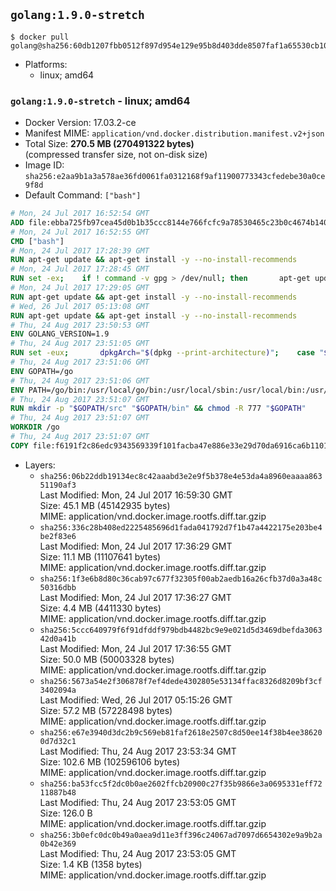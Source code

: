 ## `golang:1.9.0-stretch`

```console
$ docker pull golang@sha256:60db1207fbb0512f897d954e129e95b8d403dde8507faf1a65530cb107aff544
```

-	Platforms:
	-	linux; amd64

### `golang:1.9.0-stretch` - linux; amd64

-	Docker Version: 17.03.2-ce
-	Manifest MIME: `application/vnd.docker.distribution.manifest.v2+json`
-	Total Size: **270.5 MB (270491322 bytes)**  
	(compressed transfer size, not on-disk size)
-	Image ID: `sha256:e2aa9b1a3a578ae36fd0061fa0312168f9af11900773343cfedebe30a0ce9f8d`
-	Default Command: `["bash"]`

```dockerfile
# Mon, 24 Jul 2017 16:52:54 GMT
ADD file:ebba725fb97cea45d0b1b35ccc8144e766fcfc9a78530465c23b0c4674b14042 in / 
# Mon, 24 Jul 2017 16:52:55 GMT
CMD ["bash"]
# Mon, 24 Jul 2017 17:28:39 GMT
RUN apt-get update && apt-get install -y --no-install-recommends 		ca-certificates 		curl 		wget 	&& rm -rf /var/lib/apt/lists/*
# Mon, 24 Jul 2017 17:28:45 GMT
RUN set -ex; 	if ! command -v gpg > /dev/null; then 		apt-get update; 		apt-get install -y --no-install-recommends 			gnupg2 			dirmngr 		; 		rm -rf /var/lib/apt/lists/*; 	fi
# Mon, 24 Jul 2017 17:29:05 GMT
RUN apt-get update && apt-get install -y --no-install-recommends 		bzr 		git 		mercurial 		openssh-client 		subversion 				procps 	&& rm -rf /var/lib/apt/lists/*
# Wed, 26 Jul 2017 05:13:08 GMT
RUN apt-get update && apt-get install -y --no-install-recommends 		g++ 		gcc 		libc6-dev 		make 		pkg-config 	&& rm -rf /var/lib/apt/lists/*
# Thu, 24 Aug 2017 23:50:53 GMT
ENV GOLANG_VERSION=1.9
# Thu, 24 Aug 2017 23:51:05 GMT
RUN set -eux; 		dpkgArch="$(dpkg --print-architecture)"; 	case "${dpkgArch##*-}" in 		amd64) goRelArch='linux-amd64'; goRelSha256='d70eadefce8e160638a9a6db97f7192d8463069ab33138893ad3bf31b0650a79' ;; 		armhf) goRelArch='linux-armv6l'; goRelSha256='f52ca5933f7a8de2daf7a3172b0406353622c6a39e67dd08bbbeb84c6496f487' ;; 		arm64) goRelArch='linux-arm64'; goRelSha256='0958dcf454f7f26d7acc1a4ddc34220d499df845bc2051c14ff8efdf1e3c29a6' ;; 		i386) goRelArch='linux-386'; goRelSha256='7cccff99dacf59162cd67f5b11070d667691397fd421b0a9ad287da019debc4f' ;; 		ppc64el) goRelArch='linux-ppc64le'; goRelSha256='10b66dae326b32a56d4c295747df564616ec46ed0079553e88e39d4f1b2ae985' ;; 		s390x) goRelArch='linux-s390x'; goRelSha256='e06231e4918528e2eba1d3cff9bc4310b777971e5d8985f9772c6018694a3af8' ;; 		*) goRelArch='src'; goRelSha256='a4ab229028ed167ba1986825751463605264e44868362ca8e7accc8be057e993'; 			echo >&2; echo >&2 "warning: current architecture ($dpkgArch) does not have a corresponding Go binary release; will be building from source"; echo >&2 ;; 	esac; 		url="https://golang.org/dl/go${GOLANG_VERSION}.${goRelArch}.tar.gz"; 	wget -O go.tgz "$url"; 	echo "${goRelSha256} *go.tgz" | sha256sum -c -; 	tar -C /usr/local -xzf go.tgz; 	rm go.tgz; 		if [ "$goRelArch" = 'src' ]; then 		echo >&2; 		echo >&2 'error: UNIMPLEMENTED'; 		echo >&2 'TODO install golang-any from jessie-backports for GOROOT_BOOTSTRAP (and uninstall after build)'; 		echo >&2; 		exit 1; 	fi; 		export PATH="/usr/local/go/bin:$PATH"; 	go version
# Thu, 24 Aug 2017 23:51:06 GMT
ENV GOPATH=/go
# Thu, 24 Aug 2017 23:51:06 GMT
ENV PATH=/go/bin:/usr/local/go/bin:/usr/local/sbin:/usr/local/bin:/usr/sbin:/usr/bin:/sbin:/bin
# Thu, 24 Aug 2017 23:51:07 GMT
RUN mkdir -p "$GOPATH/src" "$GOPATH/bin" && chmod -R 777 "$GOPATH"
# Thu, 24 Aug 2017 23:51:07 GMT
WORKDIR /go
# Thu, 24 Aug 2017 23:51:07 GMT
COPY file:f6191f2c86edc9343569339f101facba47e886e33e29d70da6916ca6b1101a53 in /usr/local/bin/ 
```

-	Layers:
	-	`sha256:06b22ddb19134ec8c42aaabd3e2e9f5b378e4e53da4a8960eaaaa86351190af3`  
		Last Modified: Mon, 24 Jul 2017 16:59:30 GMT  
		Size: 45.1 MB (45142935 bytes)  
		MIME: application/vnd.docker.image.rootfs.diff.tar.gzip
	-	`sha256:336c28b408ed2225485696d1fada041792d7f1b47a4422175e203be4be2f83e6`  
		Last Modified: Mon, 24 Jul 2017 17:36:29 GMT  
		Size: 11.1 MB (11107641 bytes)  
		MIME: application/vnd.docker.image.rootfs.diff.tar.gzip
	-	`sha256:1f3e6b8d80c36cab97c677f32305f00ab2aedb16a26cfb37d0a3a48c50316dbb`  
		Last Modified: Mon, 24 Jul 2017 17:36:27 GMT  
		Size: 4.4 MB (4411330 bytes)  
		MIME: application/vnd.docker.image.rootfs.diff.tar.gzip
	-	`sha256:5ccc640979f6f91dfddf979bdb4482bc9e9e021d5d3469dbefda306342d0a41b`  
		Last Modified: Mon, 24 Jul 2017 17:36:55 GMT  
		Size: 50.0 MB (50003328 bytes)  
		MIME: application/vnd.docker.image.rootfs.diff.tar.gzip
	-	`sha256:5673a54e2f306878f7ef4dede4302805e53134ffac8326d8209bf3cf3402094a`  
		Last Modified: Wed, 26 Jul 2017 05:15:26 GMT  
		Size: 57.2 MB (57228498 bytes)  
		MIME: application/vnd.docker.image.rootfs.diff.tar.gzip
	-	`sha256:e67e3940d3dc2b9c569eb81faf2618e2507c8d50ee14f38b4ee386200d7d32c1`  
		Last Modified: Thu, 24 Aug 2017 23:53:34 GMT  
		Size: 102.6 MB (102596106 bytes)  
		MIME: application/vnd.docker.image.rootfs.diff.tar.gzip
	-	`sha256:ba53fcc5f2dc0b0ae2602ffcb20900c27f35b9866e3a0695331eff7211887b48`  
		Last Modified: Thu, 24 Aug 2017 23:53:05 GMT  
		Size: 126.0 B  
		MIME: application/vnd.docker.image.rootfs.diff.tar.gzip
	-	`sha256:3b0efc0dc0b49a0aea9d11e3ff396c24067ad7097d6654302e9a9b2a0b42e369`  
		Last Modified: Thu, 24 Aug 2017 23:53:05 GMT  
		Size: 1.4 KB (1358 bytes)  
		MIME: application/vnd.docker.image.rootfs.diff.tar.gzip
